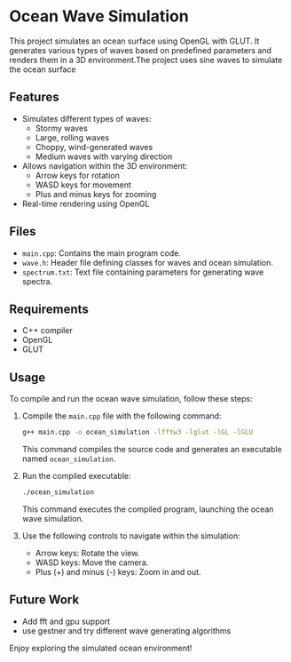 
# Ocean Wave Simulation

This project simulates an ocean surface using OpenGL with GLUT. It generates various types of waves based on predefined parameters and renders them in a 3D environment.The project uses sine waves to simulate the ocean surface

## Features

- Simulates different types of waves:
  - Stormy waves
  - Large, rolling waves
  - Choppy, wind-generated waves
  - Medium waves with varying direction
- Allows navigation within the 3D environment:
  - Arrow keys for rotation
  - WASD keys for movement
  - Plus and minus keys for zooming
- Real-time rendering using OpenGL

## Files

- `main.cpp`: Contains the main program code.
- `wave.h`: Header file defining classes for waves and ocean simulation.
- `spectrum.txt`: Text file containing parameters for generating wave spectra.

## Requirements

- C++ compiler
- OpenGL
- GLUT
## Usage

To compile and run the ocean wave simulation, follow these steps:

1. Compile the `main.cpp` file with the following command:

    ```bash
    g++ main.cpp -o ocean_simulation -lfftw3 -lglut -lGL -lGLU
    ```

   This command compiles the source code and generates an executable named `ocean_simulation`.

2. Run the compiled executable:

    ```bash
    ./ocean_simulation
    ```

   This command executes the compiled program, launching the ocean wave simulation.

3. Use the following controls to navigate within the simulation:

   - Arrow keys: Rotate the view.
   - WASD keys: Move the camera.
   - Plus (+) and minus (-) keys: Zoom in and out.

## Future Work
- Add fft and gpu support
- use gestner and try different wave generating algorithms

Enjoy exploring the simulated ocean environment!


